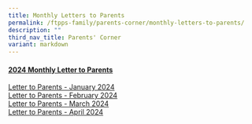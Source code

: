 ```yaml
---
title: Monthly Letters to Parents
permalink: /ftpps-family/parents-corner/monthly-letters-to-parents/
description: ""
third_nav_title: Parents' Corner
variant: markdown
---
```

<h4><u>2024 Monthly Letter to Parents</u></h4>


[Letter to Parents - January 2024](/files/Parents'%20Corner/Letter%20to%20Parents/2024/0124___Letter_to_Parents.pdf)
<br>
[Letter to Parents - February 2024](/files/Parents'%20Corner/Letter%20to%20Parents/2024/0224___Letter_to_Parents__Final_.pdf)
<br>
[Letter to Parents - March 2024](/files/Parents'%20Corner/Letter%20to%20Parents/2024/0324___Letter_to_Parents__Final_.pdf)
<br>
[Letter to Parents - April 2024](/files/Parents'%20Corner/Letter%20to%20Parents/2024/0424__Letter_to_Parents.pdf)